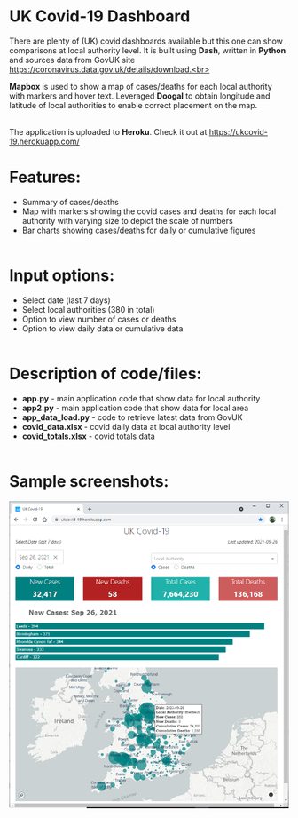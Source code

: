# UK Covid-19 Dashboard
There are plenty of (UK) covid dashboards available but this one can show comparisons at local authority level. It is built using **Dash**, written in **Python** and sources data from GovUK site https://coronavirus.data.gov.uk/details/download.<br><br>

**Mapbox** is used to show a map of cases/deaths for each local authority with markers and hover text. Leveraged **Doogal** to obtain longitude and latitude of local authorities to enable correct placement on the map.<br><br>

The application is uploaded to **Heroku**. Check it out at https://ukcovid-19.herokuapp.com/<br>

# Features:
- Summary of cases/deaths
- Map with markers showing the covid cases and deaths for each local authority with varying size to depict the scale of numbers
- Bar charts showing cases/deaths for daily or cumulative figures<br><br>

# Input options:
- Select date (last 7 days)
- Select local authorities (380 in total)
- Option to view number of cases or deaths
- Option to view daily data or cumulative data<br><br>

# Description of code/files:
 - **app.py** - main application code that show data for local authority
 - **app2.py** - main application code that show data for local area
 - **app_data_load.py** - code to retrieve latest data from GovUK
 - **covid_data.xlsx** - covid daily data at local authority level
 - **covid_totals.xlsx** - covid totals data<br><br>

# Sample screenshots:
![alt text](https://github.com/waiky8/ukcovid-19/blob/main/screenshot.png)
